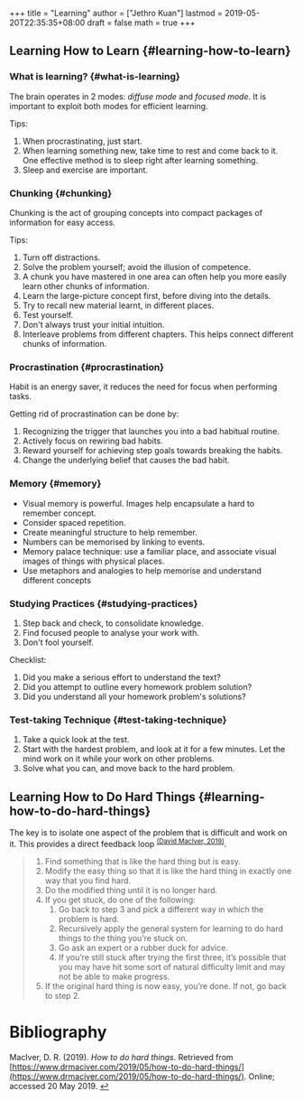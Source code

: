 +++
title = "Learning"
author = ["Jethro Kuan"]
lastmod = 2019-05-20T22:35:35+08:00
draft = false
math = true
+++

## Learning How to Learn {#learning-how-to-learn}


### What is learning? {#what-is-learning}

The brain operates in 2 modes: _diffuse mode_ and _focused mode_. It is
important to exploit both modes for efficient learning.

Tips:

1.  When procrastinating, just start.
2.  When learning something new, take time to rest and come back to it.
    One effective method is to sleep right after learning something.
3.  Sleep and exercise are important.


### Chunking {#chunking}

Chunking is the act of grouping concepts into compact packages of
information for easy access.

Tips:

1.  Turn off distractions.
2.  Solve the problem yourself; avoid the illusion of competence.
3.  A chunk you have mastered in one area can often help you more
    easily learn other chunks of information.
4.  Learn the large-picture concept first, before diving into the details.
5.  Try to recall new material learnt, in different places.
6.  Test yourself.
7.  Don't always trust your initial intuition.
8.  Interleave problems from different chapters. This helps connect
    different chunks of information.


### Procrastination {#procrastination}

Habit is an energy saver, it reduces the need for focus when
performing tasks.

Getting rid of procrastination can be done by:

1.  Recognizing the trigger that launches you into a bad habitual routine.
2.  Actively focus on rewiring bad habits.
3.  Reward yourself for achieving step goals towards breaking the habits.
4.  Change the underlying belief that causes the bad habit.


### Memory {#memory}

-   Visual memory is powerful. Images help encapsulate a hard to
    remember concept.
-   Consider spaced repetition.
-   Create meaningful structure to help remember.
-   Numbers can be memorised by linking to events.
-   Memory palace technique: use a familiar place, and associate visual
    images of things with physical places.
-   Use metaphors and analogies to help memorise and understand
    different concepts


### Studying Practices {#studying-practices}

1.  Step back and check, to consolidate knowledge.
2.  Find focused people to analyse your work with.
3.  Don't fool yourself.

Checklist:

1.  Did you make a serious effort to understand the text?
2.  Did you attempt to outline every homework problem solution?
3.  Did you understand all your homework problem's solutions?


### Test-taking Technique {#test-taking-technique}

1.  Take a quick look at the test.
2.  Start with the hardest problem, and look at it for a few minutes.
    Let the mind work on it while your work on other problems.
3.  Solve what you can, and move back to the hard problem.


## Learning How to Do Hard Things {#learning-how-to-do-hard-things}

The key is to isolate one aspect of the problem that is difficult and
work on it. This provides a direct feedback loop <sup id="18a574fb676f30d45e9eade45536c091"><a href="#maciver_hard_things" title="@misc{maciver_hard_things,
  author =       {David R. MacIver},
  howpublished =
                  {https://www.drmaciver.com/2019/05/how-to-do-hard-things/},
  note =         {Online; accessed 20 May 2019},
  title =        {How to do hard things},
  year =         {2019},
}">(David MacIver, 2019)</a></sup>.

> 1.  Find something that is like the hard thing but is easy.
> 2.  Modify the easy thing so that it is like the hard thing in exactly one way that you find hard.
> 3.  Do the modified thing until it is no longer hard.
> 4.  If you get stuck, do one of the following:
>     1.  Go back to step 3 and pick a different way in which the problem is hard.
>     2.  Recursively apply the general system for learning to do hard things to the thing you’re stuck on.
>     3.  Go ask an expert or a rubber duck for advice.
>     4.  If you’re still stuck after trying the first three, it’s possible that you may have hit some sort of natural difficulty limit and may not be able to make progress.
> 5.  If the original hard thing is now easy, you’re done. If not, go back to step 2.

# Bibliography
<a id="maciver_hard_things"></a>MacIver, D. R. (2019). *How to do hard things*. Retrieved from [https://www.drmaciver.com/2019/05/how-to-do-hard-things/](https://www.drmaciver.com/2019/05/how-to-do-hard-things/). Online; accessed 20 May 2019. [↩](#18a574fb676f30d45e9eade45536c091)
